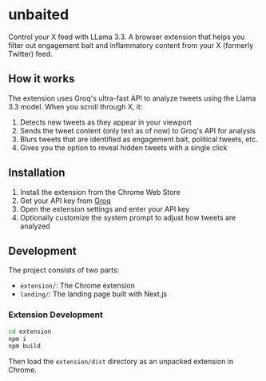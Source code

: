 # unbaited

Control your X feed with LLama 3.3. A browser extension that helps you filter out engagement bait and inflammatory content from your X (formerly Twitter) feed.

## How it works

The extension uses Groq's ultra-fast API to analyze tweets using the Llama 3.3 model. When you scroll through X, it:

1. Detects new tweets as they appear in your viewport
2. Sends the tweet content (only text as of now) to Groq's API for analysis
3. Blurs tweets that are identified as engagement bait, political tweets, etc.
4. Gives you the option to reveal hidden tweets with a single click

## Installation

1. Install the extension from the Chrome Web Store
2. Get your API key from [Groq](https://console.groq.com)
3. Open the extension settings and enter your API key
4. Optionally customize the system prompt to adjust how tweets are analyzed

## Development

The project consists of two parts:
- `extension/`: The Chrome extension
- `landing/`: The landing page built with Next.js

### Extension Development

```bash
cd extension
npm i
npm build
```

Then load the `extension/dist` directory as an unpacked extension in Chrome.

